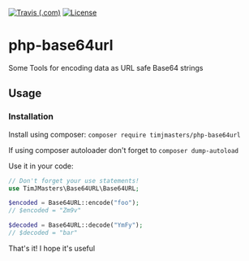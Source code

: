 [![Travis (.com)](https://img.shields.io/travis/com/timjmasters/php-base64url?style=for-the-badge)](https://travis-ci.com/timjmasters/php-base64url)
[![License](https://img.shields.io/github/license/timjmasters/php-base64url?color=blue&style=for-the-badge)](https://www.gnu.org/licenses/gpl-3.0.en.html)

# php-base64url
Some Tools for encoding data as URL safe Base64 strings

## Usage
### Installation
Install using composer:
`composer require timjmasters/php-base64url`

If using composer autoloader don't forget to `composer dump-autoload`

Use it in your code:
```php
// Don't forget your use statements!
use TimJMasters\Base64URL\Base64URL;

$encoded = Base64URL::encode("foo");
// $encoded = "Zm9v"

$decoded = Base64URL::decode("YmFy");
// $decoded = "bar"
```

That's it! I hope it's useful


